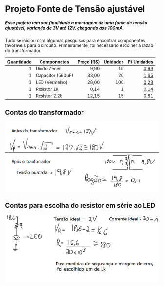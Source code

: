 # Projeto Fonte de Tensão ajustável
##### Esse projeto tem por finalidade a montagem de uma fonte de tensão ajustável, variando de 3V até 12V, chegando aos 100mA.

Tudo se iniciou com algumas pesquisas para encontrar componentes favoráveis para o circuito.
Primeiramente, foi necessário escolher a razão do transformador.

| Quantidade | Componnetes       | Preço (R$) | Unidades | P/ Unidades                            |
| ----------:| ------------------| ----------:| --------:| --------------------------------------:|
|      1     | Diodo Zener       |    9,90    |    10    |    [0,99](https://tinyurl.com/u995ytx4)|
|      1     | Capacitor (560uF) |    33,00   |    20    |    [1,65](https://tinyurl.com/yuspmea3)|
|      1     | LED (Vermelho)    |    28,00   |   100    |    [0,28](https://tinyurl.com/2n4cy7vv)|
|      1     | Resistor 1k       |     0,14   |     1    |    [0,14](https://tinyurl.com/8ce83965)|
|      1     | Resistor 2.2k     |    12,15   |    15    |    [0,81](https://tinyurl.com/7rjcf57y)|

## Contas do transformador
![Transfomador](./Resources/transformador.png)


## Contas para escolha do resistor em série ao LED
![LED](./Resources/LED.png)
